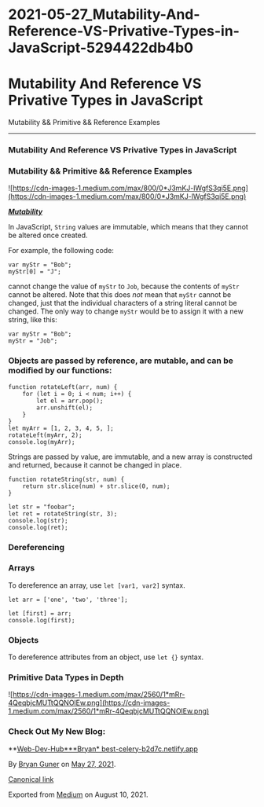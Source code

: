 # 2021-05-27_Mutability-And-Reference-VS-Privative-Types-in-JavaScript-5294422db4b0

# Mutability And Reference VS Privative Types in JavaScript

Mutability && Primitive && Reference Examples

---

### Mutability And Reference VS Privative Types in JavaScript

### Mutability && Primitive && Reference Examples

![https://cdn-images-1.medium.com/max/800/0*J3mKJ-lWgfS3qi5E.png](https://cdn-images-1.medium.com/max/800/0*J3mKJ-lWgfS3qi5E.png)

**_[Mutability](https://doesitmutate.xyz/)_**

In JavaScript, `String` values are immutable, which means that they cannot be altered once created.

For example, the following code:

```
var myStr = "Bob";
myStr[0] = "J";
```

cannot change the value of `myStr` to `Job`, because the contents of `myStr` cannot be altered. Note that this does _not_ mean that `myStr` cannot be changed, just that the individual characters of a string literal cannot be changed. The only way to change `myStr` would be to assign it with a new string, like this:

```
var myStr = "Bob";
myStr = "Job";
```

### Objects are passed by reference, are mutable, and can be modified by our functions:

```
function rotateLeft(arr, num) {
    for (let i = 0; i < num; i++) {
        let el = arr.pop();
        arr.unshift(el);
    }
}
let myArr = [1, 2, 3, 4, 5, ];
rotateLeft(myArr, 2);
console.log(myArr);
```

Strings are passed by value, are immutable, and a new array is constructed and returned, because it cannot be changed in place.

```
function rotateString(str, num) {
    return str.slice(num) + str.slice(0, num);
}
```

```
let str = "foobar";
let ret = rotateString(str, 3);
console.log(str);
console.log(ret);
```

### Dereferencing

### Arrays

To dereference an array, use `let [var1, var2]` syntax.

```
let arr = ['one', 'two', 'three'];
```

```
let [first] = arr;
console.log(first);
```

### Objects

To dereference attributes from an object, use `let {}` syntax.

### Primitive Data Types in Depth

![https://cdn-images-1.medium.com/max/2560/1*mRr-4QeqbjcMUTtQQNOlEw.png](https://cdn-images-1.medium.com/max/2560/1*mRr-4QeqbjcMUTtQQNOlEw.png)

### Check Out My New Blog:

**[Web-Dev-Hub\***Bryan\* best-celery-b2d7c.netlify.app](https://best-celery-b2d7c.netlify.app/)

By [Bryan Guner](https://medium.com/@bryanguner) on [May 27, 2021](https://medium.com/p/5294422db4b0).

[Canonical link](https://medium.com/@bryanguner/mutability-and-reference-vs-privative-types-in-javascript-5294422db4b0)

Exported from [Medium](https://medium.com/) on August 10, 2021.
